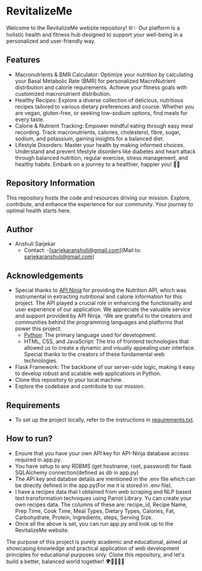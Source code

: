 # RevitalizeMe
Welcome to the RevitalizeMe website repository! 🌐✨ Our platform is a holistic health and fitness hub designed to support your well-being in a personalized and user-friendly way.

## Features
- Macronutrients & BMR Calculator:
  Optimize your nutrition by calculating your Basal Metabolic Rate (BMR) for personalized MacroNutrient distribution and calorie requirements. Achieve your fitness goals with customized macronutrient distribution.
- Healthy Recipes:
  Explore a diverse collection of delicious, nutritious recipes tailored to various dietary preferences and course. Whether you are vegan, gluten-free, or seeking low-sodium options, find meals for every taste.
- Calorie & Nutrient Tracking:
  Empower mindful eating through easy meal recording. Track macronutrients, calories, cholesterol, fibre, sugar, sodium, and potassium, gaining insights for a balanced diet.
- Lifestyle Disorders:
  Master your health by making informed choices. Understand and prevent lifestyle disorders like diabetes and heart attack through balanced nutrition, regular exercise, stress management, and healthy habits.
Embark on a journey to a healthier, happier you! 🚀💪

## Repository Information
This repository hosts the code and resources driving our mission. Explore, contribute, and enhance the experience for our community. Your journey to optimal health starts here.

## Author
- Anshuli Sarjekar
  - Contact: 
    -[sarjekaranshuli@gmail.com](Mail to: sarjekaranshuli@gmail.com)

## Acknowledgements
- Special thanks to [API Ninja]( https://api-ninjas.com/api/nutrition) for providing the Nutrition API, which was instrumental in extracting nutritional and calorie information for this project. The API played a crucial role in enhancing the functionality and user experience of our application. We appreciate the valuable service and support provided by API Ninja.
-We are grateful to the creators and communities behind the programming languages and platforms that power this project:
  - [Python](https://www.python.org/): The primary language used for development.
  - HTML, CSS, and JavaScript: The trio of frontend technologies that allowed us to create a dynamic and visually appealing user interface. Special thanks to the creators of these fundamental web technologies.
 -  Flask Framework: The backbone of our server-side logic, making it easy to develop robust and scalable web applications in Python.
- Clone this repository to your local machine.
- Explore the codebase and contribute to our mission.

## Requirements
- To set up the project locally, refer to the instructions in [requirements.txt](requirements.txt).

## How to run?
- Ensure that you have your own API key for API-Ninja database access required in app.py. 
- You have setup to any RDBMS (get hostname, root, password) for flask SQLAlchemy connection(defined as db in app.py)
- The API key and databse details are mentioned in the .env file which can be directly defined in the app.py(For me it is stored in .env file).
- I have a recipes data that I obtained from web scraping and NLP based text transformation techniques using Parrot Library. Yu can create your own recipes data. The columns of these are: recipe_id, Recipe Name,	Prep Time,	Cook Time,	Meal Types,	Dietary Types,	Calories,	Fat,	Carbohydrate,	Protein,	Ingredients,	steps,	Serving Size.
- Once all the above is set, you can run app.py and look up to the RevitalizeMe website.

The purpose of this project is purely academic and educational, aimed at showcasing knowledge and practical application of web development principles for educational purposes only.
Clone this repository, and let's build a better, balanced world together! 🌍👩‍💻👨‍💻

